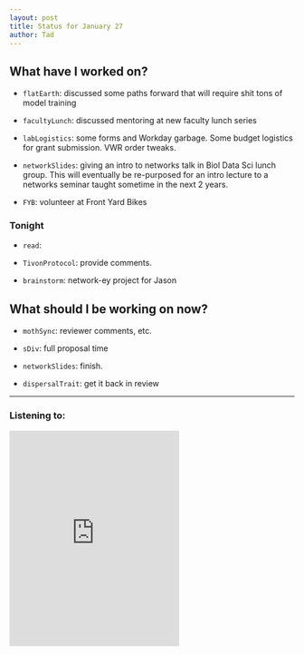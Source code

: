 ```yaml
---
layout: post 
title: Status for January 27 
author: Tad
---
```




## What have I worked on?

* `flatEarth`: discussed some paths forward that will require shit tons of model training

* `facultyLunch`: discussed mentoring at new faculty lunch series

* `labLogistics`: some forms and Workday garbage. Some budget logistics for grant submission. VWR order tweaks. 

* `networkSlides`: giving an intro to networks talk in Biol Data Sci lunch group. This will eventually be re-purposed for an intro lecture to a networks seminar taught sometime in the next 2 years. 

* `FYB`: volunteer at Front Yard Bikes





### Tonight

* `read`:

* `TivonProtocol`: provide comments. 

* `brainstorm`: network-ey project for Jason





## What should I be working on now?

* `mothSync`: reviewer comments, etc.

* `sDiv`: full proposal time

* `networkSlides`: finish.

* `dispersalTrait`: get it back in review




--- 

### Listening to:

<iframe src="https://open.spotify.com/embed/track/0VgkVdmE4gld66l8iyGjgx" width="300" height="380" frameborder="0" allowtransparency="true" allow="encrypted-media"></iframe>

<i class='fa fa-code' style='color:pink'></i>
